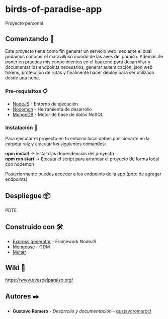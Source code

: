# birds-of-paradise-app
Proyecto personal

## Comenzando 🚀

Este proyecto tiene como fín generar un servicio web mediante el cual podamos conocer el maravilloso mundo de las aves del paraíso. Además de poner en practica mis conocimientos en el backend para desarrollar y documentar los endpoints necesarios, generar autenticación, json web tokens, protección de rutas y finalmente hacer deploy para ser utilizado desde una nube.

### Pre-requisitos 📋

* [NodeJS](https://nodejs.org/en/download/) - Entorno de ejecución 
* [Nodemon](https://www.npmjs.com/package/nodemon) - Herramienta de desarrollo
* [MongoDB](https://www.mongodb.com/docs/manual/installation/) - Motor de base de datos NoSQL

### Instalación 🔧

Para ejecutar el proyecto en tu entorno local debes posicionarte en la carpeta raíz y ejecutar los siguientes comandos:

**npm install** -> Instala las dependencias del proyecto  
**npm run start** -> Ejecuta el script para arrancar el proyecto de forma local con nodemon

Posteriormente puedes acceder a los endpoints de la app (pdte de agregar endpoints)

## Despliegue 📦

PDTE

## Construido con 🛠️

* [Express generator](https://expressjs.com/es/starter/generator.html) - Framework NodeJS
* [Mongoose](https://mongoosejs.com/docs/index.html) - ODM
* [Multer](https://www.npmjs.com/package/multer)

## Wiki 📖

https://www.avesdelparaiso.org/

## Autores ✒️

* **Gustavo Romero** - *Desarrollo y documentación* - [gustavoromerocl](https://github.com/gustavoromerocl)


